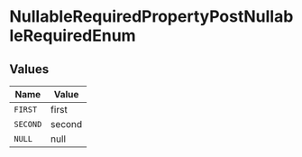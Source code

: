 # NullableRequiredPropertyPostNullableRequiredEnum


## Values

| Name     | Value    |
| -------- | -------- |
| `FIRST`  | first    |
| `SECOND` | second   |
| `NULL`   | null     |